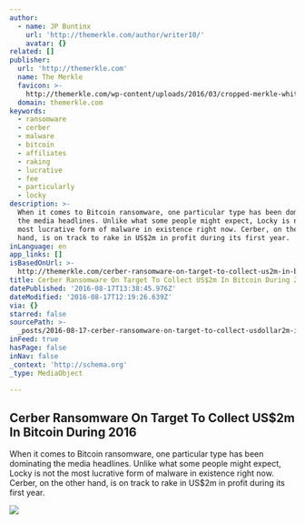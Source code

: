 ```yaml
---
author:
  - name: JP Buntinx
    url: 'http://themerkle.com/author/writer10/'
    avatar: {}
related: []
publisher:
  url: 'http://themerkle.com'
  name: The Merkle
  favicon: >-
    http://themerkle.com/wp-content/uploads/2016/03/cropped-merkle-white-1-192x192.png
  domain: themerkle.com
keywords:
  - ransomware
  - cerber
  - malware
  - bitcoin
  - affiliates
  - raking
  - lucrative
  - fee
  - particularly
  - locky
description: >-
  When it comes to Bitcoin ransomware, one particular type has been dominating
  the media headlines. Unlike what some people might expect, Locky is not the
  most lucrative form of malware in existence right now. Cerber, on the other
  hand, is on track to rake in US$2m in profit during its first year.
inLanguage: en
app_links: []
isBasedOnUrl: >-
  http://themerkle.com/cerber-ransomware-on-target-to-collect-us2m-in-bitcoin-during-2016/
title: Cerber Ransomware On Target To Collect US$2m In Bitcoin During 2016
datePublished: '2016-08-17T13:38:45.976Z'
dateModified: '2016-08-17T12:19:26.639Z'
via: {}
starred: false
sourcePath: >-
  _posts/2016-08-17-cerber-ransomware-on-target-to-collect-usdollar2m-in-bitcoin-duri.md
inFeed: true
hasPage: false
inNav: false
_context: 'http://schema.org'
_type: MediaObject

---
```

<article style=""><h1>Cerber Ransomware On Target To Collect US$2m In Bitcoin During 2016</h1><p>When it comes to Bitcoin ransomware, one particular type has been dominating the media headlines. Unlike what some people might expect, Locky is not the most lucrative form of malware in existence right now. Cerber, on the other hand, is on track to rake in US$2m in profit during its first year.</p><img src="http://themerkle.com/wp-content/uploads/2016/08/shutterstock_107647085.jpg" /></article>